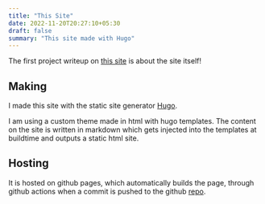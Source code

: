 ```yaml
---
title: "This Site"
date: 2022-11-20T20:27:10+05:30
draft: false
summary: "This site made with Hugo"
---
```


The first project writeup on [this site](/projects/this-site) is about the site itself!

## Making

I made this site with the static site generator [Hugo](https://gohugo.io/).

I am using a custom theme made in html with hugo templates. The content on the site is written in markdown which gets injected into the templates at buildtime and outputs a static html site.

## Hosting

It is hosted on github pages, which automatically builds the page, through github actions when a commit is pushed to the github [repo](https://github.com/govindsanal/govind-sanal).


